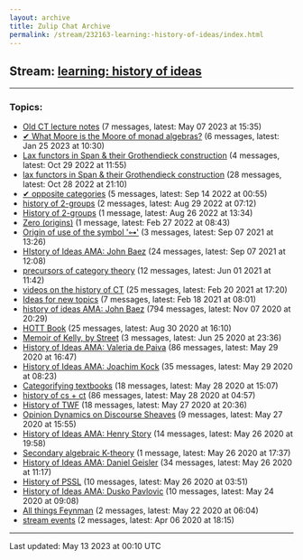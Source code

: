 ```yaml
---
layout: archive
title: Zulip Chat Archive
permalink: /stream/232163-learning:-history-of-ideas/index.html
---
```


## Stream: [learning: history of ideas](https://mattecapu.github.io/ct-zulip-archive/stream/232163-learning:-history-of-ideas/index.html)
---

### Topics:

* [Old CT lecture notes](topic/topic_Old.20CT.20lecture.20notes.html) (7 messages, latest: May 07 2023 at 15:35)
* [✔ What Moore is the Moore of monad algebras?](topic/topic_.E2.9C.94.20What.20Moore.20is.20the.20Moore.20of.20monad.20algebras.3F.html) (6 messages, latest: Jan 25 2023 at 10:30)
* [Lax functors in Span & their Grothendieck construction](topic/topic_Lax.20functors.20in.20Span.20.26.20their.20Grothendieck.20construction.html) (4 messages, latest: Oct 29 2022 at 11:55)
* [lax functors in Span & their Grothendieck construction](topic/topic_lax.20functors.20in.20Span.20.26.20their.20Grothendieck.20construction.html) (28 messages, latest: Oct 28 2022 at 21:10)
* [✔ opposite categories](topic/topic_.E2.9C.94.20opposite.20categories.html) (5 messages, latest: Sep 14 2022 at 00:55)
* [history of 2-groups](topic/topic_history.20of.202-groups.html) (2 messages, latest: Aug 29 2022 at 07:12)
* [History of 2-groups](topic/topic_History.20of.202-groups.html) (1 message, latest: Aug 26 2022 at 13:34)
* [Zero (origins)](topic/topic_Zero.20(origins).html) (1 message, latest: Feb 27 2022 at 08:43)
* [Origin of use of the symbol '⊶'](topic/topic_Origin.20of.20use.20of.20the.20symbol.20'.E2.8A.B6'.html) (3 messages, latest: Sep 07 2021 at 13:26)
* [HIstory of Ideas AMA: John Baez](topic/topic_HIstory.20of.20Ideas.20AMA.3A.20John.20Baez.html) (24 messages, latest: Sep 07 2021 at 12:08)
* [precursors of category theory](topic/topic_precursors.20of.20category.20theory.html) (12 messages, latest: Jun 01 2021 at 11:42)
* [videos on the history of CT](topic/topic_videos.20on.20the.20history.20of.20CT.html) (25 messages, latest: Feb 20 2021 at 17:20)
* [Ideas for new topics](topic/topic_Ideas.20for.20new.20topics.html) (7 messages, latest: Feb 18 2021 at 08:01)
* [history of ideas AMA: John Baez](topic/topic_history.20of.20ideas.20AMA.3A.20John.20Baez.html) (794 messages, latest: Nov 07 2020 at 20:29)
* [HOTT Book](topic/topic_HOTT.20Book.html) (25 messages, latest: Aug 30 2020 at 16:10)
* [Memoir of Kelly, by Street](topic/topic_Memoir.20of.20Kelly.2C.20by.20Street.html) (3 messages, latest: Jun 25 2020 at 23:36)
* [History of Ideas AMA: Valeria de Paiva](topic/topic_History.20of.20Ideas.20AMA.3A.20Valeria.20de.20Paiva.html) (86 messages, latest: May 29 2020 at 16:47)
* [History of Ideas AMA: Joachim Kock](topic/topic_History.20of.20Ideas.20AMA.3A.20Joachim.20Kock.html) (35 messages, latest: May 29 2020 at 08:23)
* [Categorifying textbooks](topic/topic_Categorifying.20textbooks.html) (18 messages, latest: May 28 2020 at 15:07)
* [history of cs + ct](topic/topic_history.20of.20cs.20.2B.20ct.html) (86 messages, latest: May 28 2020 at 04:57)
* [History of TWF](topic/topic_History.20of.20TWF.html) (18 messages, latest: May 27 2020 at 20:36)
* [Opinion Dynamics on Discourse Sheaves](topic/topic_Opinion.20Dynamics.20on.20Discourse.20Sheaves.html) (9 messages, latest: May 27 2020 at 15:55)
* [History of Ideas AMA: Henry Story](topic/topic_History.20of.20Ideas.20AMA.3A.20Henry.20Story.html) (14 messages, latest: May 26 2020 at 19:58)
* [Secondary algebraic K-theory](topic/topic_Secondary.20algebraic.20K-theory.html) (1 message, latest: May 26 2020 at 17:37)
* [History of Ideas AMA: Daniel Geisler](topic/topic_History.20of.20Ideas.20AMA.3A.20Daniel.20Geisler.html) (34 messages, latest: May 26 2020 at 11:17)
* [History of PSSL](topic/topic_History.20of.20PSSL.html) (10 messages, latest: May 26 2020 at 03:51)
* [History of Ideas AMA: Dusko Pavlovic](topic/topic_History.20of.20Ideas.20AMA.3A.20Dusko.20Pavlovic.html) (10 messages, latest: May 24 2020 at 09:08)
* [All things Feynman](topic/topic_All.20things.20Feynman.html) (2 messages, latest: May 22 2020 at 06:04)
* [stream events](topic/topic_stream.20events.html) (2 messages, latest: Apr 06 2020 at 18:15)

<hr><p>Last updated: May 13 2023 at 00:10 UTC</p>